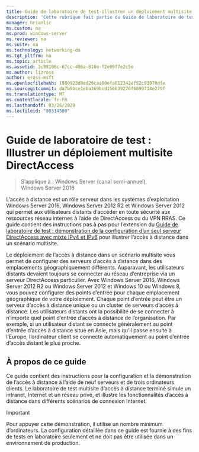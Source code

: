 ```yaml
---
title: Guide de laboratoire de test-illustrer un déploiement multisite DirectAccess
description: 'Cette rubrique fait partie du Guide de laboratoire de test : illustrer un déploiement multisite DirectAccess pour Windows Server 2016'
manager: brianlic
ms.custom: na
ms.prod: windows-server
ms.reviewer: na
ms.suite: na
ms.technology: networking-da
ms.tgt_pltfrm: na
ms.topic: article
ms.assetid: 3c98106c-67cc-406a-810e-f2e09f7e2c5e
ms.author: lizross
author: eross-msft
ms.openlocfilehash: 1980923d0ed29caa60efa012342ef52c93970dfe
ms.sourcegitcommit: da7b9bce1eba369bcd156639276f6899714e279f
ms.translationtype: MT
ms.contentlocale: fr-FR
ms.lasthandoff: 03/26/2020
ms.locfileid: "80314500"
---
```

# <a name="test-lab-guide-demonstrate-a-directaccess-multisite-deployment"></a>Guide de laboratoire de test : Illustrer un déploiement multisite DirectAccess

>S’applique à : Windows Server (canal semi-annuel), Windows Server 2016

L’accès à distance est un rôle serveur dans les systèmes d’exploitation Windows Server 2016, Windows Server 2012 R2 et Windows Server 2012 qui permet aux utilisateurs distants d’accéder en toute sécurité aux ressources réseau internes à l’aide de DirectAccess ou du VPN RRAS. Ce guide contient des instructions pas à pas pour l’extension du [Guide de laboratoire de test : démonstration de la configuration d’un seul serveur DirectAccess avec mixte IPv4 et IPv6](https://go.microsoft.com/fwlink/p/?LinkId=237004) pour illustrer l’accès à distance dans un scénario multisite.  
  
Le déploiement de l’accès à distance dans un scénario multisite vous permet de configurer des serveurs d’accès à distance dans des emplacements géographiquement différents. Auparavant, les utilisateurs distants devaient toujours se connecter au réseau d’entreprise via un serveur DirectAccess particulier. Avec Windows Server 2016, Windows Server 2012 R2 ou Windows Server 2012 et Windows 10 ou Windows 8, vous pouvez configurer des points d’entrée pour chaque emplacement géographique de votre déploiement. Chaque point d’entrée peut être un serveur d’accès à distance unique ou un cluster de serveurs d’accès à distance. Les utilisateurs distants ont la possibilité de se connecter à n’importe quel point d’entrée d’accès à distance de l’organisation. Par exemple, si un utilisateur distant se connecte généralement au point d’entrée d’accès à distance situé en Asie, mais qu’il passe ensuite à l’Europe, l’ordinateur client se connecte automatiquement au point d’entrée d’accès distant le plus proche.  
  
## <a name="about-this-guide"></a>À propos de ce guide  
Ce guide contient des instructions pour la configuration et la démonstration de l’accès à distance à l’aide de neuf serveurs et de trois ordinateurs clients. Le laboratoire de test multisite d’accès à distance terminé simule un intranet, Internet et un réseau privé, et illustre les fonctionnalités d’accès à distance dans différents scénarios de connexion Internet.  
  
> [!IMPORTANT]  
> Pour appuyer cette démonstration, il utilise un nombre minimum d’ordinateurs. La configuration détaillée dans ce guide est fournie à des fins de tests en laboratoire seulement et ne doit pas être utilisée dans un environnement de production.  
  


